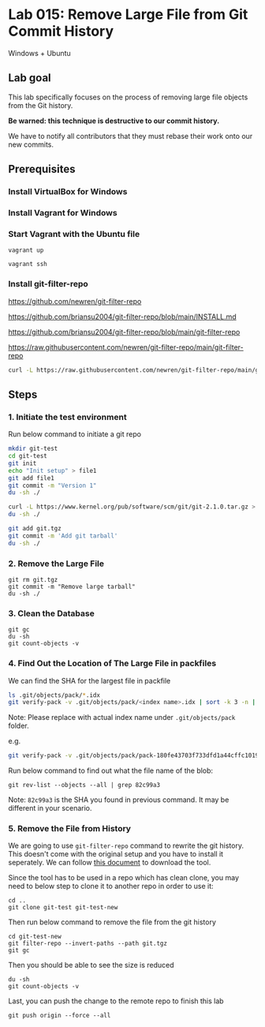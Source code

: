 # Lab 015: Remove Large File from Git Commit History

Windows + Ubuntu

## Lab goal

This lab specifically focuses on the process of removing large file objects from the Git history.

**Be warned: this technique is destructive to our commit history.**

We have to notify all contributors that they must rebase their work onto our new commits.

## Prerequisites

<!-- - Ubuntu 20.04 OS (Minimum 2 core CPU/8GB RAM/30GB Disk)

- [Git](https://git-scm.com/book/en/v2/Getting-Started-Installing-Git) -->

### Install VirtualBox for Windows

### Install Vagrant for Windows

### Start Vagrant with the Ubuntu file

```dos
vagrant up

vagrant ssh
```

### Install git-filter-repo

<https://github.com/newren/git-filter-repo>

<https://github.com/briansu2004/git-filter-repo/blob/main/INSTALL.md>

<https://github.com/briansu2004/git-filter-repo/blob/main/git-filter-repo>

<https://raw.githubusercontent.com/newren/git-filter-repo/main/git-filter-repo>

```bash
curl -L https://raw.githubusercontent.com/newren/git-filter-repo/main/git-filter-repo > git-filter-repo
```

<!--
vagrant@vagrant:~/git-test-new$ curl -L https://raw.githubusercontent.com/newren/git-filter-repo/main/git-filter-repo > git-filter-repo
  % Total    % Received % Xferd  Average Speed   Time    Time     Time  Current
                                 Dload  Upload   Total   Spent    Left  Speed
100  161k  100  161k    0     0  1349k      0 --:--:-- --:--:-- --:--:-- 1349k
vagrant@vagrant:~/git-test-new$ ls -l
total 168
-rw-rw-r-- 1 vagrant vagrant     11 May 10 15:43 file1
-rw-rw-r-- 1 vagrant vagrant 165782 May 10 15:52 git-filter-repo
vagrant@vagrant:~/git-test-new$ python3 git-filter-repo --analyze
Processed 2 blob sizes
Processed 3 commits
Writing reports to .git/filter-repo/analysis...done.
-->

<!--
vagrant@vagrant:~/git-test-new$ sudo apt-get install git-filter-repo
Reading package lists... Done
Building dependency tree       
Reading state information... Done
E: Unable to locate package git-filter-repo
-->

## Steps

### 1. **Initiate** the test environment

Run below command to initiate a git repo

```bash
mkdir git-test
cd git-test
git init
echo "Init setup" > file1
git add file1
git commit -m "Version 1"
du -sh ./

curl -L https://www.kernel.org/pub/software/scm/git/git-2.1.0.tar.gz > git.tgz
du -sh ./

git add git.tgz
git commit -m 'Add git tarball'
du -sh ./
```

<!--
```bash
vagrant@vagrant:~$ mkdir git-test
est
git init
echo "Init setup" > file1
git add file1
git commit -m "Version 1"
duvagrant@vagrant:~$ cd git-test
vagrant@vagrant:~/git-test$ git init
Initialized empty Git repository in /home/vagrant/git-test/.git/
vagrant@vagrant:~/git-test$ echo "Init setup" > file1
vagrant@vagrant:~/git-test$ git add file1
vagrant@vagrant:~/git-test$ git commit -m "Version 1"
[master (root-commit) 622a65c] Version 1
 Committer: vagrant <vagrant@vagrant.vm>
our name and email address were configured automatically based
on our username and hostname. Please check that they are accurate.
We can suppress this message by setting them explicitly. Run the
following command and follow the instructions in our editor to edit
our configuration file:

    git config --global --edit

After doing this, you may fix the identity used for this commit with:

    git commit --amend --reset-author

 1 file changed, 1 insertion(+)
 create mode 100644 file1
vagrant@vagrant:~/git-test$ du -sh ./
172K    ./
vagrant@vagrant:~$ 
vagrant@vagrant:~$ curl -L https://www.kernel.org/pub/software/scm/git/git-2.1.0.tar.gz > git.tgz
  % Total    % Received % Xferd  Average Speed   Time    Time     Time  Current
                                 Dload  Upload   Total   Spent    Left  Speed  
100   162  100   162    0     0    425      0 --:--:-- --:--:-- --:--:--   425 
100 4859k  100 4859k    0     0   394k      0  0:00:12  0:00:12 --:--:--  553k
vagrant@vagrant:~/git-test$ git add git.tgz
dd git tarball'
du -sh ./
vagrant@vagrant:~/git-test$ git commit -m 'Add git tarball'
[master 8778cc0] Add git tarball
 Committer: vagrant <vagrant@vagrant.vm>
our name and email address were configured automatically based
on our username and hostname. Please check that they are accurate.
We can suppress this message by setting them explicitly. Run the
following command and follow the instructions in our editor to edit
our configuration file:

    git config --global --edit

After doing this, you may fix the identity used for this commit with:

    git commit --amend --reset-author

 1 file changed, 0 insertions(+), 0 deletions(-)
 create mode 100644 git.tgz
vagrant@vagrant:~/git-test$ du -sh ./
9.7M    ./

```
-->

### 2. **Remove** the Large File

```dos
git rm git.tgz
git commit -m "Remove large tarball"
du -sh ./
```

### 3. Clean the Database

```dos
git gc
du -sh
git count-objects -v
```

<!--
```bash
vagrant@vagrant:~/git-test$ git gc
-vEnumerating objects: 7, done.
Counting objects: 100% (7/7), done.
Compressing objects: 100% (5/5), done.
Writing objects: 100% (7/7)
Writing objects: 100% (7/7), done.
Total 7 (delta 1), reused 0 (delta 0)
vagrant@vagrant:~/git-test$ du -sh
5.0M    .
vagrant@vagrant:~/git-test$ git count-objects -v
count: 0
size: 0
in-pack: 7
packs: 1
size-pack: 4861
prune-packable: 0
garbage: 0
size-garbage: 0
```
-->

### 4. **Find** Out the Location of The Large File in packfiles

We can find the SHA for the largest file in packfile

```bash
ls .git/objects/pack/*.idx
git verify-pack -v .git/objects/pack/<index name>.idx | sort -k 3 -n | tail -3
```

Note: Please replace **<index name>** with actual index name under `.git/objects/pack` folder.

e.g.

```bash
git verify-pack -v .git/objects/pack/pack-180fe43703f733dfd1a44cffc10190f35a141f90.idx | sort -k 3 -n | tail -3
```

<!--
vagrant@vagrant:~/git-test$ git verify-pack -v .git/objects/pack/pack-180fe43703f733dfd1a44cffc10190f35a141f90.idx | sort -k 3 -n | tail -3
8778cc0103ac4e923127eef5012d84322d81e515 commit 220 146 163
94e097352fa20456984e4c603273d27ee65003ff commit 225 151 12
82c99a3e86bb1267b236a4b6eff7868d97489af1 blob   4975916 4976258 496
-->

Run below command to find out what the file name of the blob:

```dos
git rev-list --objects --all | grep 82c99a3
```

<!--
vagrant@vagrant:~/git-test$ git rev-list --objects --all | grep 82c99a3
82c99a3e86bb1267b236a4b6eff7868d97489af1 git.tgz
-->

Note: `82c99a3` is the SHA you found in previous command. It may be different in your scenario.

### 5. **Remove** the File from History

We are going to use `git-filter-repo` command to rewrite the git history. This doesn't come with the original setup and you have to install it seperately. We can follow [this document](https://github.com/newren/git-filter-repo/blob/main/INSTALL.md) to download the tool.

Since the tool has to be used in a repo which has clean clone, you may need to below step to clone it to another repo in order to use it:

```dos
cd ..
git clone git-test git-test-new
```

Then run below command to remove the file from the git history

```dos
cd git-test-new
git filter-repo --invert-paths --path git.tgz
git gc
```

Then you should be able to see the size is reduced

```dos
du -sh
git count-objects -v
```

Last, you can push the change to the remote repo to finish this lab

```dos
git push origin --force --all
```

<!--
## Post Project

Just remove the repo folders

```dos
rm -rf git-test git-test-new
```
-->
